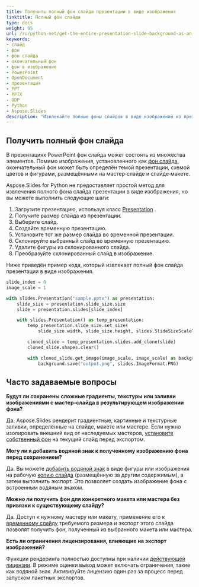 ```yaml
---
title: Получить полный фон слайда презентации в виде изображения
linktitle: Полный фон слайда
type: docs
weight: 95
url: /ru/python-net/get-the-entire-presentation-slide-background-as-an-image/
keywords:
- слайд
- фон
- фон слайда
- окончательный фон
- фон в изображение
- PowerPoint
- OpenDocument
- презентация
- PPT
- PPTX
- ODP
- Python
- Aspose.Slides
description: "Извлекайте полные фоны слайдов в виде изображений из презентаций PowerPoint и OpenDocument с помощью Aspose.Slides для Python через .NET, упрощая визуальные рабочие процессы."
---
```


## **Получить полный фон слайда**

В презентациях PowerPoint фон слайда может состоять из множества элементов. Помимо изображения, установленного как [фон слайда](/slides/ru/python-net/presentation-background/), окончательный фон может быть определён темой презентации, схемой цветов и фигурами, размещёнными на мастер‑слайде и слайде‑макете.

Aspose.Slides for Python не предоставляет простой метод для извлечения полного фона слайда презентации в виде изображения, но вы можете выполнить следующие шаги:

1. Загрузите презентацию, используя класс [Presentation](https://reference.aspose.com/slides/python-net/aspose.slides/presentation/) .
2. Получите размер слайда из презентации.
3. Выберите слайд.
4. Создайте временную презентацию.
5. Установите тот же размер слайда во временной презентации.
6. Склонируйте выбранный слайд во временную презентацию.
7. Удалите фигуры из склонированного слайда.
8. Преобразуйте склонированный слайд в изображение.

Ниже приведён пример кода, который извлекает полный фон слайда презентации в виде изображения.
```py
slide_index = 0
image_scale = 1

with slides.Presentation("sample.pptx") as presentation:
    slide_size = presentation.slide_size.size
    slide = presentation.slides[slide_index]

    with slides.Presentation() as temp_presentation:
        temp_presentation.slide_size.set_size(
            slide_size.width, slide_size.height, slides.SlideSizeScaleType.DO_NOT_SCALE)

        cloned_slide = temp_presentation.slides.add_clone(slide)
        cloned_slide.shapes.clear()

        with cloned_slide.get_image(image_scale, image_scale) as background:
            background.save("output.png", slides.ImageFormat.PNG)
```

## **Часто задаваемые вопросы**

**Будут ли сохранены сложные градиенты, текстуры или заливки изображениями с мастер‑слайда в результирующем изображении фона?**

Да. Aspose.Slides рендерит градиентные, картинные и текстурные заливки, определённые на слайде, макете или мастере. Если нужно изолировать внешний вид от наследуемых мастеров, [установите собственный фон](/slides/ru/python-net/presentation-background/) на текущий слайд перед экспортом.

**Могу ли я добавить водяной знак к полученному изображению фона перед сохранением?**

Да. Вы можете [добавить водяной знак](/slides/ru/python-net/watermark/) в виде фигуры или изображения на рабочую [копию слайда](/slides/ru/python-net/clone-slides/) (размещённую за другим содержимым), а затем выполнить экспорт. Это позволяет создать изображение фона с встроенным водяным знаком.

**Можно ли получить фон для конкретного макета или мастера без привязки к существующему слайду?**

Да. Доступ к нужному мастеру или макету, применение его к [временному слайду](/slides/ru/python-net/clone-slides/) требуемого размера и экспорт этого слайда позволят получить фон, полученный из выбранного макета или мастера.

**Есть ли ограничения лицензирования, влияющие на экспорт изображений?**

Функции рендеринга полностью доступны при наличии [действующей лицензии](/slides/ru/python-net/licensing/). В режиме оценки вывод может включать ограничения, такие как водяной знак. Активируйте лицензию один раз за процесс перед запуском пакетных экспортов.